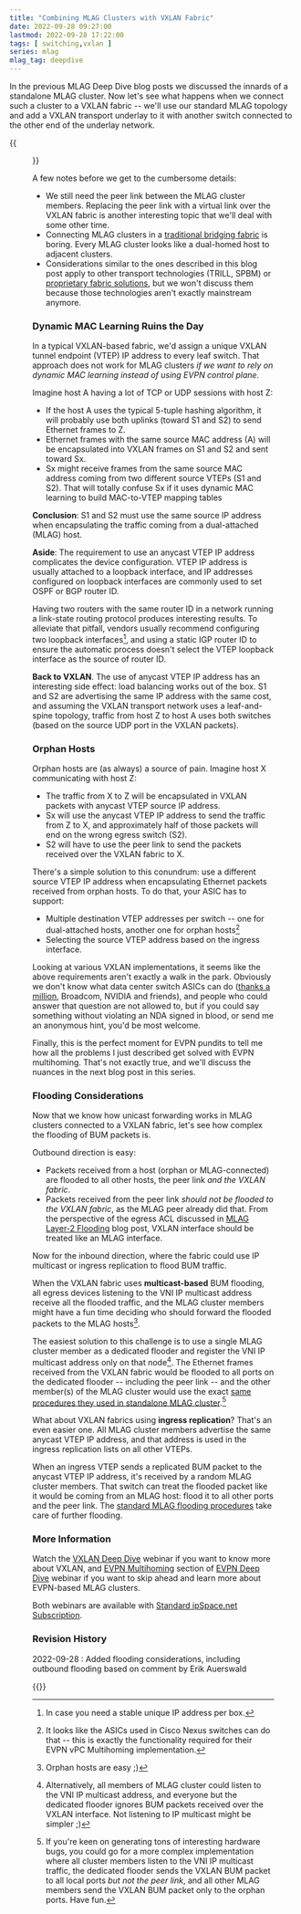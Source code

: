 ```yaml
---
title: "Combining MLAG Clusters with VXLAN Fabric"
date: 2022-09-28 09:27:00
lastmod: 2022-09-28 17:22:00
tags: [ switching,vxlan ]
series: mlag
mlag_tag: deepdive
---
```

In the previous MLAG Deep Dive blog posts we discussed the innards of a standalone MLAG cluster. Now let's see what happens when we connect such a cluster to a VXLAN fabric -- we'll use our standard MLAG topology and add a VXLAN transport underlay to it with another switch connected to the other end of the underlay network.

{{<figure src="/2022/09/MLAG-VXLAN-topology.jpg" caption="MLAG cluster connected to a VXLAN fabric">}}
<!--more-->
A few notes before we get to the cumbersome details:

* We still need the peer link between the MLAG cluster members. Replacing the peer link with a virtual link over the VXLAN fabric is another interesting topic that we'll deal with some other time.
* Connecting MLAG clusters in a [traditional bridging fabric](https://blog.ipspace.net/2022/09/mlag-bridging-evpn.html) is boring. Every MLAG cluster looks like a dual-homed host to adjacent clusters.
* Considerations similar to the ones described in this blog post apply to other transport technologies (TRILL, SPBM) or [proprietary fabric solutions](https://blog.ipspace.net/2022/05/cisco-fabric-path-and-friends.html), but we won't discuss them because those technologies aren't exactly mainstream anymore.

### Dynamic MAC Learning Ruins the Day

In a typical VXLAN-based fabric, we'd assign a unique VXLAN tunnel endpoint (VTEP) IP address to every leaf switch. That approach does not work for MLAG clusters *if we want to rely on dynamic MAC learning instead of using EVPN control plane*.

Imagine host A having a lot of TCP or UDP sessions with host Z:

* If the host A uses the typical 5-tuple hashing algorithm, it will probably use both uplinks (toward S1 and S2) to send Ethernet frames to Z.
* Ethernet frames with the same source MAC address (A) will be encapsulated into VXLAN frames on S1 and S2 and sent toward Sx.
* Sx might receive frames from the same source MAC address coming from two different source VTEPs (S1 and S2). That will totally confuse Sx if it uses dynamic MAC learning to build MAC-to-VTEP mapping tables

**Conclusion**: S1 and S2 must use the same source IP address when encapsulating the traffic coming from a dual-attached (MLAG) host.

**Aside**: The requirement to use an anycast VTEP IP address complicates the device configuration. VTEP IP address is usually attached to a loopback interface, and IP addresses configured on loopback interfaces are commonly used to set OSPF or BGP router ID.

Having two routers with the same router ID in a network running a link-state routing protocol produces interesting results. To alleviate that pitfall, vendors usually recommend configuring two loopback interfaces[^SSH], and using a static IGP router ID to ensure the automatic process doesn't select the VTEP loopback interface as the source of router ID.

[^SSH]: In case you need a stable unique IP address per box.

**Back to VXLAN**. The use of anycast VTEP IP address has an interesting side effect: load balancing works out of the box. S1 and S2 are advertising the same IP address with the same cost, and assuming the VXLAN transport network uses a leaf-and-spine topology, traffic from host Z to host A uses both switches (based on the source UDP port in the VXLAN packets).

### Orphan Hosts

Orphan hosts are (as always) a source of pain. Imagine host X communicating with host Z:

* The traffic from X to Z will be encapsulated in VXLAN packets with anycast VTEP source IP address.
* Sx will use the anycast VTEP IP address to send the traffic from Z to X, and approximately half of those packets will end on the wrong egress switch (S2).
* S2 will have to use the peer link to send the packets received over the VXLAN fabric to X.

There's a simple solution to this conundrum: use a different source VTEP IP address when encapsulating Ethernet packets received from orphan hosts. To do that, your ASIC has to support:

* Multiple destination VTEP addresses per switch -- one for dual-attached hosts, another one for orphan hosts[^CPIP]
* Selecting the source VTEP address based on the ingress interface.

[^CPIP]: It looks like the ASICs used in Cisco Nexus switches can do that -- this is exactly the functionality required for their EVPN vPC Multihoming implementation.

Looking at various VXLAN implementations, it seems like the above requirements aren't exactly a walk in the park. Obviously we don't know what data center switch ASICs can do ([thanks a million](https://blog.ipspace.net/2016/05/what-are-problems-with-broadcom.html), Broadcom, NVIDIA and friends), and people who could answer that question are not allowed to, but if you could say something without violating an NDA signed in blood, or send me an anonymous hint, you'd be most welcome. 

Finally, this is the perfect moment for EVPN pundits to tell me how all the problems I just described get solved with EVPN multihoming. That's not exactly true, and we'll discuss the nuances in the next blog post in this series.

### Flooding Considerations

Now that we know how unicast forwarding works in MLAG clusters connected to a VXLAN fabric, let's see how complex the flooding of BUM packets is.

Outbound direction is easy: 

* Packets received from a host (orphan or MLAG-connected) are flooded to all other hosts, the peer link *and the VXLAN fabric*.
* Packets received from the peer link *should not be flooded to the VXLAN fabric*, as the MLAG peer already did that. From the perspective of the egress ACL discussed in [MLAG Layer-2 Flooding](/2022/06/mlag-deep-dive-flooding.html) blog post, VXLAN interface should be treated like an MLAG interface.

Now for the inbound direction, where the fabric could use IP multicast or ingress replication to flood BUM traffic.

When the VXLAN fabric uses **multicast-based** BUM flooding, all egress devices listening to the VNI IP multicast address receive all the flooded traffic, and the MLAG cluster members might have a fun time deciding who should forward the flooded packets to the MLAG hosts[^OHE].

The easiest solution to this challenge is to use a single MLAG cluster member as a dedicated flooder and register the VNI IP multicast address only on that node[^REGALL]. The Ethernet frames received from the VXLAN fabric would be flooded to all ports on the dedicated flooder -- including the peer link -- and the other member(s) of the MLAG cluster would use the exact [same procedures they used in standalone MLAG cluster](/2022/06/mlag-deep-dive-flooding.html).[^REGCOM]

[^REGALL]: Alternatively, all members of MLAG cluster could listen to the VNI IP multicast address, and everyone but the dedicated flooder ignores BUM packets received over the VXLAN interface. Not listening to IP multicast might be simpler ;)

[^REGCOM]: If you're keen on generating tons of interesting hardware bugs, you could go for a more complex implementation where all cluster members listen to the VNI IP multicast traffic, the dedicated flooder sends the VXLAN BUM packet to all local ports _but not the peer link_, and all other MLAG members send the VXLAN BUM packet only to the orphan ports. Have fun.

What about VXLAN fabrics using **ingress replication**? That's an even easier one. All MLAG cluster members advertise the same anycast VTEP IP address, and that address is used in the ingress replication lists on all other VTEPs. 

When an ingress VTEP sends a replicated BUM packet to the anycast VTEP IP address, it's received by a random MLAG cluster members. That switch can treat the flooded packet like it would be coming from an MLAG host: flood it to all other ports and the peer link. The [standard MLAG flooding procedures](/2022/06/mlag-deep-dive-flooding.html) take care of further flooding.

[^OHE]: Orphan hosts are easy ;)

### More Information

Watch the [VXLAN Deep Dive](https://www.ipspace.net/VXLAN_Technical_Deep_Dive) webinar if you want to know more about  VXLAN, and [EVPN Multihoming](https://my.ipspace.net/bin/list?id=EVPN#MH) section of [EVPN Deep Dive](https://www.ipspace.net/EVPN_Technical_Deep_Dive) webinar if you want to skip ahead and learn more about EVPN-based MLAG clusters.

Both webinars are available with [Standard ipSpace.net Subscription](https://www.ipspace.net/Subscription/).

### Revision History

2022-09-28
: Added flooding considerations, including outbound flooding based on comment by Erik Auerswald

{{<next-in-series page="/posts/mlag-deep-dive-evpn-multihoming.md" />}}
